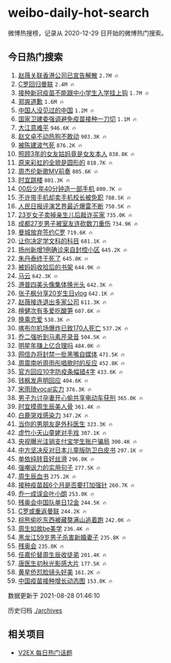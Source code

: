 # weibo-daily-hot-search

微博热搜榜，记录从 2020-12-29 日开始的微博热门搜索。

## 今日热门搜索

<!-- BEGIN -->

1. [赵薇关联香港公司已宣告解散](https://s.weibo.com/weibo?q=%23%E8%B5%B5%E8%96%87%E5%85%B3%E8%81%94%E9%A6%99%E6%B8%AF%E5%85%AC%E5%8F%B8%E5%B7%B2%E5%AE%A3%E5%91%8A%E8%A7%A3%E6%95%A3%23&Refer=top) `2.7M 🔥`
1. [C罗回归曼联](https://s.weibo.com/weibo?q=%23C%E7%BD%97%E5%9B%9E%E5%BD%92%E6%9B%BC%E8%81%94%23&Refer=top) `2.4M 🔥`
1. [接种新冠疫苗不能跟中小学生入学挂上钩](https://s.weibo.com/weibo?q=%23%E6%8E%A5%E7%A7%8D%E6%96%B0%E5%86%A0%E7%96%AB%E8%8B%97%E4%B8%8D%E8%83%BD%E8%B7%9F%E4%B8%AD%E5%B0%8F%E5%AD%A6%E7%94%9F%E5%85%A5%E5%AD%A6%E6%8C%82%E4%B8%8A%E9%92%A9%23&Refer=top) `1.7M 🔥`
1. [郑爽道歉](https://s.weibo.com/weibo?q=%23%E9%83%91%E7%88%BD%E9%81%93%E6%AD%89%23&Refer=top) `1.6M 🔥`
1. [中国人没见过的中国](https://s.weibo.com/weibo?q=%23%E4%B8%AD%E5%9B%BD%E4%BA%BA%E6%B2%A1%E8%A7%81%E8%BF%87%E7%9A%84%E4%B8%AD%E5%9B%BD%23&Refer=top) `1.2M 🔥`
1. [国家卫建委强调避免疫苗接种一刀切](https://s.weibo.com/weibo?q=%23%E5%9B%BD%E5%AE%B6%E5%8D%AB%E5%BB%BA%E5%A7%94%E5%BC%BA%E8%B0%83%E9%81%BF%E5%85%8D%E7%96%AB%E8%8B%97%E6%8E%A5%E7%A7%8D%E4%B8%80%E5%88%80%E5%88%87%23&Refer=top) `1.1M 🔥`
1. [大江意难平](https://s.weibo.com/weibo?q=%23%E5%A4%A7%E6%B1%9F%E6%84%8F%E9%9A%BE%E5%B9%B3%23&Refer=top) `946.6K 🔥`
1. [赵文卓不动热狗不敢动](https://s.weibo.com/weibo?q=%23%E8%B5%B5%E6%96%87%E5%8D%93%E4%B8%8D%E5%8A%A8%E7%83%AD%E7%8B%97%E4%B8%8D%E6%95%A2%E5%8A%A8%23&Refer=top) `903.3K 🔥`
1. [被陈建波气死](https://s.weibo.com/weibo?q=%23%E8%A2%AB%E9%99%88%E5%BB%BA%E6%B3%A2%E6%B0%94%E6%AD%BB%23&Refer=top) `876.2K 🔥`
1. [照顾3年的女友姑妈竟是女友本人](https://s.weibo.com/weibo?q=%23%E7%85%A7%E9%A1%BE3%E5%B9%B4%E7%9A%84%E5%A5%B3%E5%8F%8B%E5%A7%91%E5%A6%88%E7%AB%9F%E6%98%AF%E5%A5%B3%E5%8F%8B%E6%9C%AC%E4%BA%BA%23&Refer=top) `838.8K 🔥`
1. [原来彩虹的全貌是圆形的](https://s.weibo.com/weibo?q=%23%E5%8E%9F%E6%9D%A5%E5%BD%A9%E8%99%B9%E7%9A%84%E5%85%A8%E8%B2%8C%E6%98%AF%E5%9C%86%E5%BD%A2%E7%9A%84%23&Refer=top) `818.7K 🔥`
1. [周杰伦新歌MV前奏](https://s.weibo.com/weibo?q=%E5%91%A8%E6%9D%B0%E4%BC%A6%E6%96%B0%E6%AD%8CMV%E5%89%8D%E5%A5%8F&Refer=top) `805.6K 🔥`
1. [时宜跳楼](https://s.weibo.com/weibo?q=%23%E6%97%B6%E5%AE%9C%E8%B7%B3%E6%A5%BC%23&Refer=top) `801.3K 🔥`
1. [00后少年40分钟造一部手机](https://s.weibo.com/weibo?q=%2300%E5%90%8E%E5%B0%91%E5%B9%B440%E5%88%86%E9%92%9F%E9%80%A0%E4%B8%80%E9%83%A8%E6%89%8B%E6%9C%BA%23&Refer=top) `800.7K 🔥`
1. [不许带手机却卖手机校长被免职](https://s.weibo.com/weibo?q=%23%E4%B8%8D%E8%AE%B8%E5%B8%A6%E6%89%8B%E6%9C%BA%E5%8D%B4%E5%8D%96%E6%89%8B%E6%9C%BA%E6%A0%A1%E9%95%BF%E8%A2%AB%E5%85%8D%E8%81%8C%23&Refer=top) `788.5K 🔥`
1. [人民日报评演艺界最近爆雷不断](https://s.weibo.com/weibo?q=%23%E4%BA%BA%E6%B0%91%E6%97%A5%E6%8A%A5%E8%AF%84%E6%BC%94%E8%89%BA%E7%95%8C%E6%9C%80%E8%BF%91%E7%88%86%E9%9B%B7%E4%B8%8D%E6%96%AD%23&Refer=top) `750.5K 🔥`
1. [23岁女子卖掉亲生儿后敲诈买家](https://s.weibo.com/weibo?q=%2323%E5%B2%81%E5%A5%B3%E5%AD%90%E5%8D%96%E6%8E%89%E4%BA%B2%E7%94%9F%E5%84%BF%E5%90%8E%E6%95%B2%E8%AF%88%E4%B9%B0%E5%AE%B6%23&Refer=top) `735.0K 🔥`
1. [成都27岁男子被室友连砍数刀重伤](https://s.weibo.com/weibo?q=%23%E6%88%90%E9%83%BD27%E5%B2%81%E7%94%B7%E5%AD%90%E8%A2%AB%E5%AE%A4%E5%8F%8B%E8%BF%9E%E7%A0%8D%E6%95%B0%E5%88%80%E9%87%8D%E4%BC%A4%23&Refer=top) `734.9K 🔥`
1. [曼城放弃签约C罗](https://s.weibo.com/weibo?q=%23%E6%9B%BC%E5%9F%8E%E6%94%BE%E5%BC%83%E7%AD%BE%E7%BA%A6C%E7%BD%97%23&Refer=top) `719.6K 🔥`
1. [让你决定学文科的科目](https://s.weibo.com/weibo?q=%23%E8%AE%A9%E4%BD%A0%E5%86%B3%E5%AE%9A%E5%AD%A6%E6%96%87%E7%A7%91%E7%9A%84%E7%A7%91%E7%9B%AE%23&Refer=top) `681.1K 🔥`
1. [扬州新增1例确诊来自封控小区](https://s.weibo.com/weibo?q=%23%E6%89%AC%E5%B7%9E%E6%96%B0%E5%A2%9E1%E4%BE%8B%E7%A1%AE%E8%AF%8A%E6%9D%A5%E8%87%AA%E5%B0%81%E6%8E%A7%E5%B0%8F%E5%8C%BA%23&Refer=top) `645.2K 🔥`
1. [朱丹泰终于死了](https://s.weibo.com/weibo?q=%23%E6%9C%B1%E4%B8%B9%E6%B3%B0%E7%BB%88%E4%BA%8E%E6%AD%BB%E4%BA%86%23&Refer=top) `645.0K 🔥`
1. [被妈妈收拾后的书架](https://s.weibo.com/weibo?q=%23%E8%A2%AB%E5%A6%88%E5%A6%88%E6%94%B6%E6%8B%BE%E5%90%8E%E7%9A%84%E4%B9%A6%E6%9E%B6%23&Refer=top) `644.9K 🔥`
1. [马云](https://s.weibo.com/weibo?q=%E9%A9%AC%E4%BA%91&Refer=top) `642.3K 🔥`
1. [港普四美头像集体换光头](https://s.weibo.com/weibo?q=%23%E6%B8%AF%E6%99%AE%E5%9B%9B%E7%BE%8E%E5%A4%B4%E5%83%8F%E9%9B%86%E4%BD%93%E6%8D%A2%E5%85%89%E5%A4%B4%23&Refer=top) `642.3K 🔥`
1. [张子枫分享20岁生日vlog](https://s.weibo.com/weibo?q=%23%E5%BC%A0%E5%AD%90%E6%9E%AB%E5%88%86%E4%BA%AB20%E5%B2%81%E7%94%9F%E6%97%A5vlog%23&Refer=top) `642.1K 🔥`
1. [赵薇接连退出多家公司](https://s.weibo.com/weibo?q=%23%E8%B5%B5%E8%96%87%E6%8E%A5%E8%BF%9E%E9%80%80%E5%87%BA%E5%A4%9A%E5%AE%B6%E5%85%AC%E5%8F%B8%23&Refer=top) `611.3K 🔥`
1. [檀健次有多爱吃酸笋](https://s.weibo.com/weibo?q=%E6%AA%80%E5%81%A5%E6%AC%A1%E6%9C%89%E5%A4%9A%E7%88%B1%E5%90%83%E9%85%B8%E7%AC%8B&Refer=top) `607.6K 🔥`
1. [换乘恋爱](https://s.weibo.com/weibo?q=%E6%8D%A2%E4%B9%98%E6%81%8B%E7%88%B1&Refer=top) `538.3K 🔥`
1. [喀布尔机场爆炸已致170人死亡](https://s.weibo.com/weibo?q=%23%E5%96%80%E5%B8%83%E5%B0%94%E6%9C%BA%E5%9C%BA%E7%88%86%E7%82%B8%E5%B7%B2%E8%87%B4170%E4%BA%BA%E6%AD%BB%E4%BA%A1%23&Refer=top) `537.2K 🔥`
1. [乔二强听到马素芹录音](https://s.weibo.com/weibo?q=%23%E4%B9%94%E4%BA%8C%E5%BC%BA%E5%90%AC%E5%88%B0%E9%A9%AC%E7%B4%A0%E8%8A%B9%E5%BD%95%E9%9F%B3%23&Refer=top) `504.5K 🔥`
1. [明星年赚上亿合理吗](https://s.weibo.com/weibo?q=%23%E6%98%8E%E6%98%9F%E5%B9%B4%E8%B5%9A%E4%B8%8A%E4%BA%BF%E5%90%88%E7%90%86%E5%90%97%23&Refer=top) `484.0K 🔥`
1. [网信办将封禁一批黑嘴自媒体](https://s.weibo.com/weibo?q=%23%E7%BD%91%E4%BF%A1%E5%8A%9E%E5%B0%86%E5%B0%81%E7%A6%81%E4%B8%80%E6%89%B9%E9%BB%91%E5%98%B4%E8%87%AA%E5%AA%92%E4%BD%93%23&Refer=top) `471.5K 🔥`
1. [周震南听周雨彤唱歌时的反应](https://s.weibo.com/weibo?q=%E5%91%A8%E9%9C%87%E5%8D%97%E5%90%AC%E5%91%A8%E9%9B%A8%E5%BD%A4%E5%94%B1%E6%AD%8C%E6%97%B6%E7%9A%84%E5%8F%8D%E5%BA%94&Refer=top) `452.8K 🔥`
1. [官方回应10字防疫条幅错4字](https://s.weibo.com/weibo?q=%23%E5%AE%98%E6%96%B9%E5%9B%9E%E5%BA%9410%E5%AD%97%E9%98%B2%E7%96%AB%E6%9D%A1%E5%B9%85%E9%94%994%E5%AD%97%23&Refer=top) `433.6K 🔥`
1. [钱枫发声明回应](https://s.weibo.com/weibo?q=%23%E9%92%B1%E6%9E%AB%E5%8F%91%E5%A3%B0%E6%98%8E%E5%9B%9E%E5%BA%94%23&Refer=top) `404.6K 🔥`
1. [宋雨琦vocal实力](https://s.weibo.com/weibo?q=%23%E5%AE%8B%E9%9B%A8%E7%90%A6vocal%E5%AE%9E%E5%8A%9B%23&Refer=top) `376.3K 🔥`
1. [男子为讨孕妻开心偷共享电动车获刑](https://s.weibo.com/weibo?q=%23%E7%94%B7%E5%AD%90%E4%B8%BA%E8%AE%A8%E5%AD%95%E5%A6%BB%E5%BC%80%E5%BF%83%E5%81%B7%E5%85%B1%E4%BA%AB%E7%94%B5%E5%8A%A8%E8%BD%A6%E8%8E%B7%E5%88%91%23&Refer=top) `365.0K 🔥`
1. [时宜摸周生辰美人骨](https://s.weibo.com/weibo?q=%23%E6%97%B6%E5%AE%9C%E6%91%B8%E5%91%A8%E7%94%9F%E8%BE%B0%E7%BE%8E%E4%BA%BA%E9%AA%A8%23&Refer=top) `361.4K 🔥`
1. [白鹿哭戏感染力](https://s.weibo.com/weibo?q=%23%E7%99%BD%E9%B9%BF%E5%93%AD%E6%88%8F%E6%84%9F%E6%9F%93%E5%8A%9B%23&Refer=top) `347.2K 🔥`
1. [当你的男朋友是外科医生](https://s.weibo.com/weibo?q=%23%E5%BD%93%E4%BD%A0%E7%9A%84%E7%94%B7%E6%9C%8B%E5%8F%8B%E6%98%AF%E5%A4%96%E7%A7%91%E5%8C%BB%E7%94%9F%23&Refer=top) `323.3K 🔥`
1. [虚竹小天山童姥对手戏](https://s.weibo.com/weibo?q=%23%E8%99%9A%E7%AB%B9%E5%B0%8F%E5%A4%A9%E5%B1%B1%E7%AB%A5%E5%A7%A5%E5%AF%B9%E6%89%8B%E6%88%8F%23&Refer=top) `307.1K 🔥`
1. [央视曝光注销支付宝学生账户骗局](https://s.weibo.com/weibo?q=%23%E5%A4%AE%E8%A7%86%E6%9B%9D%E5%85%89%E6%B3%A8%E9%94%80%E6%94%AF%E4%BB%98%E5%AE%9D%E5%AD%A6%E7%94%9F%E8%B4%A6%E6%88%B7%E9%AA%97%E5%B1%80%23&Refer=top) `300.4K 🔥`
1. [中方坚决反对日本儿童版防卫白皮书](https://s.weibo.com/weibo?q=%23%E4%B8%AD%E6%96%B9%E5%9D%9A%E5%86%B3%E5%8F%8D%E5%AF%B9%E6%97%A5%E6%9C%AC%E5%84%BF%E7%AB%A5%E7%89%88%E9%98%B2%E5%8D%AB%E7%99%BD%E7%9A%AE%E4%B9%A6%23&Refer=top) `297.1K 🔥`
1. [单依纯转音好丝滑](https://s.weibo.com/weibo?q=%23%E5%8D%95%E4%BE%9D%E7%BA%AF%E8%BD%AC%E9%9F%B3%E5%A5%BD%E4%B8%9D%E6%BB%91%23&Refer=top) `296.0K 🔥`
1. [强嘲讽力的实用句子](https://s.weibo.com/weibo?q=%23%E5%BC%BA%E5%98%B2%E8%AE%BD%E5%8A%9B%E7%9A%84%E5%AE%9E%E7%94%A8%E5%8F%A5%E5%AD%90%23&Refer=top) `277.5K 🔥`
1. [周生辰血书](https://s.weibo.com/weibo?q=%23%E5%91%A8%E7%94%9F%E8%BE%B0%E8%A1%80%E4%B9%A6%23&Refer=top) `275.2K 🔥`
1. [接种疫苗超6个月是否要打加强针](https://s.weibo.com/weibo?q=%23%E6%8E%A5%E7%A7%8D%E7%96%AB%E8%8B%97%E8%B6%856%E4%B8%AA%E6%9C%88%E6%98%AF%E5%90%A6%E8%A6%81%E6%89%93%E5%8A%A0%E5%BC%BA%E9%92%88%23&Refer=top) `260.7K 🔥`
1. [乔一成误会叶小朗](https://s.weibo.com/weibo?q=%23%E4%B9%94%E4%B8%80%E6%88%90%E8%AF%AF%E4%BC%9A%E5%8F%B6%E5%B0%8F%E6%9C%97%23&Refer=top) `253.0K 🔥`
1. [残奥会中国队单日12金](https://s.weibo.com/weibo?q=%E6%AE%8B%E5%A5%A5%E4%BC%9A%E4%B8%AD%E5%9B%BD%E9%98%9F%E5%8D%95%E6%97%A512%E9%87%91&Refer=top) `244.5K 🔥`
1. [C罗或重返曼联](https://s.weibo.com/weibo?q=%23C%E7%BD%97%E6%88%96%E9%87%8D%E8%BF%94%E6%9B%BC%E8%81%94%23&Refer=top) `244.2K 🔥`
1. [棕熊偷吃东西被藏獒满山追着跑](https://s.weibo.com/weibo?q=%23%E6%A3%95%E7%86%8A%E5%81%B7%E5%90%83%E4%B8%9C%E8%A5%BF%E8%A2%AB%E8%97%8F%E7%8D%92%E6%BB%A1%E5%B1%B1%E8%BF%BD%E7%9D%80%E8%B7%91%23&Refer=top) `242.0K 🔥`
1. [周生如故be美学](https://s.weibo.com/weibo?q=%E5%91%A8%E7%94%9F%E5%A6%82%E6%95%85be%E7%BE%8E%E5%AD%A6&Refer=top) `236.4K 🔥`
1. [黑龙江59岁男子杀害新婚妻子](https://s.weibo.com/weibo?q=%23%E9%BB%91%E9%BE%99%E6%B1%9F59%E5%B2%81%E7%94%B7%E5%AD%90%E6%9D%80%E5%AE%B3%E6%96%B0%E5%A9%9A%E5%A6%BB%E5%AD%90%23&Refer=top) `235.8K 🔥`
1. [残奥会](https://s.weibo.com/weibo?q=%E6%AE%8B%E5%A5%A5%E4%BC%9A&Refer=top) `235.0K 🔥`
1. [任嘉伦替周生辰收徒弟](https://s.weibo.com/weibo?q=%23%E4%BB%BB%E5%98%89%E4%BC%A6%E6%9B%BF%E5%91%A8%E7%94%9F%E8%BE%B0%E6%94%B6%E5%BE%92%E5%BC%9F%23&Refer=top) `201.4K 🔥`
1. [唐医生初秋光影感大片](https://s.weibo.com/weibo?q=%23%E5%94%90%E5%8C%BB%E7%94%9F%E5%88%9D%E7%A7%8B%E5%85%89%E5%BD%B1%E6%84%9F%E5%A4%A7%E7%89%87%23&Refer=top) `177.5K 🔥`
1. [黄星侨怼脸镜头好美](https://s.weibo.com/weibo?q=%23%E9%BB%84%E6%98%9F%E4%BE%A8%E6%80%BC%E8%84%B8%E9%95%9C%E5%A4%B4%E5%A5%BD%E7%BE%8E%23&Refer=top) `161.2K 🔥`
1. [中国疫苗接种增长动态图](https://s.weibo.com/weibo?q=%23%E4%B8%AD%E5%9B%BD%E7%96%AB%E8%8B%97%E6%8E%A5%E7%A7%8D%E5%A2%9E%E9%95%BF%E5%8A%A8%E6%80%81%E5%9B%BE%23&Refer=top) `153.0K 🔥`

数据更新于 2021-08-28 01:46:10

<!-- END -->

历史归档 [./archives](./archives)

## 相关项目

- [V2EX 每日热门话题](https://github.com/boojack/v2ex-daily-hot-topic)
